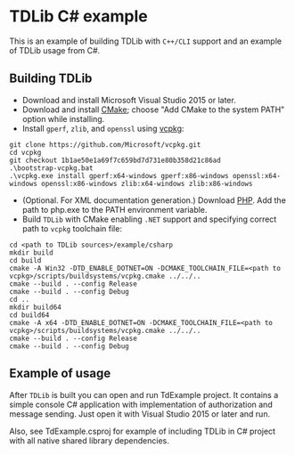 # TDLib C# example

This is an example of building TDLib with `C++/CLI` support and an example of TDLib usage from C#.

## Building TDLib

* Download and install Microsoft Visual Studio 2015 or later.
* Download and install [CMake](https://cmake.org/download/); choose "Add CMake to the system PATH" option while installing.
* Install `gperf`, `zlib`, and `openssl` using [vcpkg](https://github.com/Microsoft/vcpkg#quick-start):
```
git clone https://github.com/Microsoft/vcpkg.git
cd vcpkg
git checkout 1b1ae50e1a69f7c659bd7d731e80b358d21c86ad
.\bootstrap-vcpkg.bat
.\vcpkg.exe install gperf:x64-windows gperf:x86-windows openssl:x64-windows openssl:x86-windows zlib:x64-windows zlib:x86-windows
```
* (Optional. For XML documentation generation.) Download [PHP](https://windows.php.net/download). Add the path to php.exe to the PATH environment variable.
* Build `TDLib` with CMake enabling `.NET` support and specifying correct path to `vcpkg` toolchain file:
```
cd <path to TDLib sources>/example/csharp
mkdir build
cd build
cmake -A Win32 -DTD_ENABLE_DOTNET=ON -DCMAKE_TOOLCHAIN_FILE=<path to vcpkg>/scripts/buildsystems/vcpkg.cmake ../../..
cmake --build . --config Release
cmake --build . --config Debug
cd ..
mkdir build64
cd build64
cmake -A x64 -DTD_ENABLE_DOTNET=ON -DCMAKE_TOOLCHAIN_FILE=<path to vcpkg>/scripts/buildsystems/vcpkg.cmake ../../..
cmake --build . --config Release
cmake --build . --config Debug
```

## Example of usage

After `TDLib` is built you can open and run TdExample project.
It contains a simple console C# application with implementation of authorization and message sending.
Just open it with Visual Studio 2015 or later and run.

Also, see TdExample.csproj for example of including TDLib in C# project with all native shared library dependencies.
